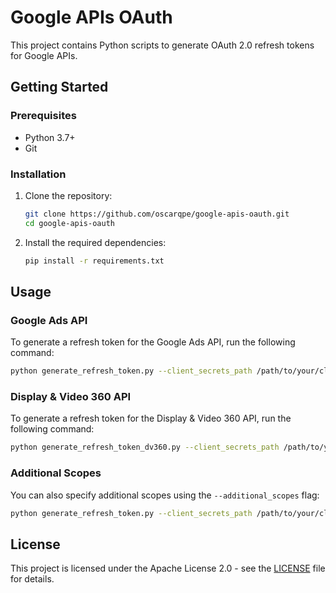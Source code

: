 # Google APIs OAuth

This project contains Python scripts to generate OAuth 2.0 refresh tokens for Google APIs.

## Getting Started

### Prerequisites

- Python 3.7+
- Git

### Installation

1. Clone the repository:
   ```bash
   git clone https://github.com/oscarqpe/google-apis-oauth.git
   cd google-apis-oauth
   ```

2. Install the required dependencies:
   ```bash
   pip install -r requirements.txt
   ```

## Usage

### Google Ads API

To generate a refresh token for the Google Ads API, run the following command:

```bash
python generate_refresh_token.py --client_secrets_path /path/to/your/client_secrets.json
```

### Display & Video 360 API

To generate a refresh token for the Display & Video 360 API, run the following command:

```bash
python generate_refresh_token_dv360.py --client_secrets_path /path/to/your/client_secrets.json
```

### Additional Scopes

You can also specify additional scopes using the `--additional_scopes` flag:

```bash
python generate_refresh_token.py --client_secrets_path /path/to/your/client_secrets.json --additional_scopes "scope1,scope2"
```

## License

This project is licensed under the Apache License 2.0 - see the [LICENSE](LICENSE) file for details.
